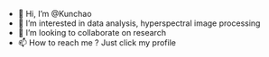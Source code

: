 - 👋 Hi, I’m @Kunchao
- 👀 I’m interested in data analysis, hyperspectral image processing
- 💞️ I’m looking to collaborate on research
- 📫 How to reach me ? Just click my profile

<!---
kunchaoxu/kunchaoxu is a ✨ special ✨ repository because its `README.md` (this file) appears on your GitHub profile.
You can click the Preview link to take a look at your changes.
--->
